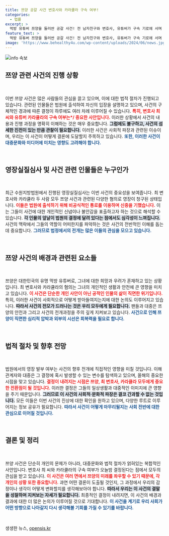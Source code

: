 ```yaml
---
title: 쯔양 공갈 사건 변호사와 카라큘라 구속 여부!
categories:
  - 법률
excerpt: >
  먹방 유튜버 쯔양을 둘러싼 공갈 사건! 전 남자친구와 변호사, 유튜버가 구속 기로에 서며 진실 공방이 더욱 뜨거워진 상황. 과연 그들은 어떤 결말을 맞이할까? 오늘 밤 결정됩니다!
feature_text: >
  먹방 유튜버 쯔양을 둘러싼 공갈 사건! 전 남자친구와 변호사, 유튜버가 구속 기로에 서며 진실 공방이 더욱 뜨거워진 상황. 과연 그들은 어떤 결말을 맞이할까? 오늘 밤 결정됩니다!
image: 'https://www.behealthy4u.com/wp-content/uploads/2024/06/news.jpg'
---
```


<p><img src="https://www.behealthy4u.com/wp-content/uploads/2024/06/news.jpg" alt="info 속보" /></p>

<h2 data-ke-size="size26">쯔양 관련 사건의 진행 상황</h2>

<p data-ke-size="size16">&nbsp;</p>

<p>이번 쯔양 사건은 많은 사람들의 관심을 끌고 있으며, 이에 대한 법적 절차가 진행되고 있습니다. 관련된 인물들은 법원에 출석하여 자신의 입장을 설명하고 있으며, 사건의 구체적인 경과에 따른 결정이 하루에도 여러 차례 이루어질 수 있습니다. <b><span style="color: #ee2323;">특히, 변호사 최 씨와 유튜버 카라큘라의 구속 여부는*/
중요한 사안입니다.</span></b> 이러한 상황에서 사건의 내용과 진행 과정을 명확히 이해하는 것은 매우 중요합니다. <b><span style="background-color: #21538527;">그럼에도 불구하고, 사건의 섬세한 진전이 있는 만큼 관찰이 필요합니다.</span></b> 이러한 사건은 사회적 파장과 관련된 이슈이며, 우리는 이 사건이 어떻게 결론에 도달할지 주목하고 있습니다. <b><span style="color: #1a5490;">또한, 이러한 사건이 대중문화와 미디어에 미치는 영향도 고려해야 합니다.</span></b></p>

<p data-ke-size="size16">&nbsp;</p>

<h2 data-ke-size="size26">영장실질심사 및 사건 관련 인물들은 누구인가</h2>

<p data-ke-size="size16">&nbsp;</p>

<p>최근 수원지방법원에서 진행된 영장실질심사는 이번 사건의 중요성을 보여줍니다. 최 변호사와 카라큘라 두 사람 모두 쯔양 사건과 관련된 다양한 혐의로 영장이 청구된 상태입니다. <b><span style="color: #ee2323;">이들은 법원에 출석하기 위해 비공식적인 통로를 이용하며 신중을 기했습니다.</span></b> 이는 그들이 사건에 대한 개인적인 신념이나 불안감을 표출하고자 하는 것으로 해석할 수 있습니다. <b><span style="background-color: #21538527;">각 인물의 앞날이 법원의 결정에 달려 있다는 점에서도 심각성이 느껴집니다.</span></b> 사건의 맥락에서 그들의 역할이 어떠한지를 파악하는 것은 사건의 전반적인 이해를 돕는데 중요합니다. <b><span style="color: #1a5490;">그러므로 법정에서의 전개는 많은 이들의 관심을 모으고 있습니다.</span></b></p>

<p data-ke-size="size16">&nbsp;</p>

<h2 data-ke-size="size26">쯔양 사건의 배경과 관련된 요소들</h2>

<p data-ke-size="size16">&nbsp;</p>

<p>쯔양은 대한민국의 유명 먹방 유튜버로, 그녀에 대한 희망과 우려가 혼재하고 있는 상황입니다. 최 변호사와 카라큘라의 혐의는 그녀의 개인적인 생활과 안전에 큰 영향을 미치고 있습니다. <b><span style="color: #ee2323;">이 사건은 단순한 개인 사안이 아닌 공적인 인물의 삶이 직면한 위기입니다.</span></b> 특히, 이러한 사건이 사회적으로 어떻게 받아들여지는지에 대한 논의도 이루어지고 있습니다. <b><span style="background-color: #21538527;">따라서 사건의 전모가 드러나는 것은 우리 모두에게 필요합니다.</span></b> 팬들과 대중은 쯔양의 안전과 그리고 사건의 전개과정을 주의 깊게 지켜보고 있습니다. <b><span style="color: #1a5490;">사건으로 인해 쯔양이 직면한 심리적 압박과 외부의 시선은 회복력을 필요로 합니다.</span></b></p>

<p data-ke-size="size16">&nbsp;</p>

<h2 data-ke-size="size26">법적 절차 및 향후 전망</h2>

<p data-ke-size="size16">&nbsp;</p>

<p>법원에서의 영장 발부 여부는 사건의 향후 전개에 직접적인 영향을 미칠 것입니다. 이해관계자와 대중은 그 결정에 혹시 발생할 수 있는 변수를 탐색하고 있으며, 올해의 중요한 시점을 맞고 있습니다. <b><span style="color: #ee2323;">결정이 내려지는 시점은 쯔양, 최 변호사, 카라큘라 모두에게 중요한 전환점이 될 것입니다.</span></b> 이러한 결정은 그들의 일상생활과 대중적인 이미지에 큰 영향을 주기 때문입니다. <b><span style="background-color: #21538527;">그러므로 이 사건의 사회적‧문화적 파장은 결코 간과할 수 없는 것입니다.</span></b> 모든 이들은 이번 사건의 진상에 대한 확인을 원하고 있으며, 다양한 루트로 이루어지는 정보 공유가 필요합니다. <b><span style="color: #1a5490;">따라서 사건이 어떻게 마무리될지는 사회 전반에 대한 관심으로 이어질 것입니다.</span></b></p>

<p data-ke-size="size16">&nbsp;</p>

<h2 data-ke-size="size26">결론 및 정리</h2>

<p data-ke-size="size16">&nbsp;</p>

<p>쯔양 사건은 단순히 개인의 문제가 아니라, 대중문화와 법적 절차가 얽혀있는 복합적인 사안입니다. 변호사 최 씨와 카라큘라의 구속 여부가 오늘밤 결정된다는 점에서 모두의 관심을 받고 있습니다. <b><span style="color: #ee2323;">이 사건은 여러 면에서 쯔양의 미래를 좌우할 수 있기 때문에, 각 개인의 상황 또한 중요합니다.</span></b> 과연 어떤 결론이 도출될 것인지, 그 과정에서 우리의 감정이나 생각이 어떻게 변화할지를 생각해보아야 합니다. <b><span style="background-color: #21538527;">따라서 우리는 이 사건의 결말을 성찰하며 지켜보는 자세가 필요합니다.</span></b> 최종적인 결정이 내려지면, 이 사건의 배경과 결과에 대한 더 많은 논의가 이루어질 것으로 기대합니다. <b><span style="color: #1a5490;">이 사건을 계기로 우리 사회가 어떤 방향으로 나아갈지 다시 생각해볼 기회를 가질 수 있기를 바랍니다.</span></b> </p>

<p data-ke-size="size16">&nbsp;</p>
생생한 뉴스, <a href="https://opensis.kr" rel="dofollow">opensis.kr</a>


